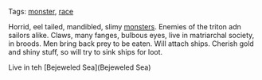 Tags: [monster](Monsters), [race](Races)

Horrid, eel tailed, mandibled, slimy [monsters](Monsters). Enemies of the triton adn sailors alike. Claws, many fanges, bulbous eyes, live in matriarchal society, in broods. Men bring back prey to be eaten. Will attach ships. Cherish gold and shiny stuff, so will try to sink ships for loot.

Live in teh [Bejeweled Sea](Bejeweled Sea)